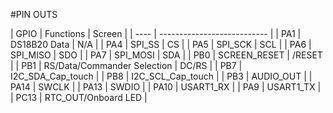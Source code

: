 #PIN OUTS

| GPIO | Functions                   | Screen |
| ---- | --------------------------- |
| PA1  | DS18B20 Data                | N/A    |
| PA4  | SPI_SS                      | CS     |
| PA5  | SPI_SCK                     | SCL    |
| PA6  | SPI_MISO                    | SDO    |
| PA7  | SPI_MOSI                    | SDA    |
| PB0  | SCREEN_RESET                | /RESET |
| PB1  | RS/Data/Commander Selection | DC/RS  |
| PB7  | I2C_SDA_Cap_touch           | 
| PB8  | I2C_SCL_Cap_touch           |
| PB3  | AUDIO_OUT                   |
| PA14 | SWCLK                       |
| PA13 | SWDIO                       |
| PA10 | USART1_RX                   |
| PA9  | USART1_TX                   |
| PC13 | RTC_OUT/Onboard LED         |